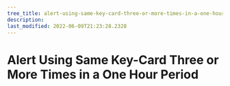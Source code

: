```yaml
---
tree_title: alert-using-same-key-card-three-or-more-times-in-a-one-hour-period
description: 
last_modified: 2022-06-09T21:23:28.2328
---
```


# Alert Using Same Key-Card Three or More Times in a One Hour Period
